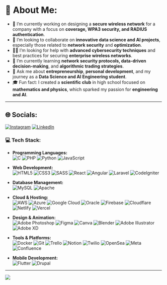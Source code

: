 # 💫 About Me:
- 🔭 I’m currently working on designing a **secure wireless network** for a company with a focus on **coverage, WPA3 security, and RADIUS authentication**.
- 🤝 I’m looking to collaborate on **innovative data science and AI projects**, especially those related to **network security** and **optimization**.
- 🙋‍♂️ I’m looking for help with **advanced cybersecurity techniques** and best practices for securing **enterprise wireless networks**.
- 🌱 I’m currently learning **network security protocols, data-driven decision-making**, and **algorithmic trading strategies**.
- 💬 Ask me about **entrepreneurship**, **personal development**, and my journey as a **Data Science and AI Engineering student**.
- 🎓 Fun fact: I created a **scientific club** in high school focused on **mathematics and physics**, which sparked my passion for **engineering and AI**.

---

## 🌐 Socials:
[![Instagram](https://img.shields.io/badge/Instagram-%23E4405F.svg?logo=Instagram&logoColor=white)](https://instagram.com/issamiaymane) [![LinkedIn](https://img.shields.io/badge/LinkedIn-%230077B5.svg?logo=linkedin&logoColor=white)](https://linkedin.com/in/issamiaymane)

### 💻 Tech Stack:
- **Programming Languages:**  
  ![C](https://img.shields.io/badge/C-%2300599C.svg?style=flat&logo=c&logoColor=white) ![PHP](https://img.shields.io/badge/PHP-%23777BB4.svg?style=flat&logo=php&logoColor=white) ![Python](https://img.shields.io/badge/Python-%233776AB.svg?style=flat&logo=python&logoColor=white) ![JavaScript](https://img.shields.io/badge/JavaScript-%23F7DF1E.svg?style=flat&logo=javascript&logoColor=black)

- **Web Development:**  
  ![HTML5](https://img.shields.io/badge/HTML5-%23E34F26.svg?style=flat&logo=html5&logoColor=white) ![CSS3](https://img.shields.io/badge/CSS3-%231572B6.svg?style=flat&logo=css3&logoColor=white) ![SASS](https://img.shields.io/badge/SASS-%23CC6699.svg?style=flat&logo=sass&logoColor=white) ![React](https://img.shields.io/badge/React-%2320232a.svg?style=flat&logo=react&logoColor=%2361DAFB) ![Angular](https://img.shields.io/badge/Angular-%23DD0031.svg?style=flat&logo=angular&logoColor=white) ![Laravel](https://img.shields.io/badge/Laravel-%23FF2D20.svg?style=flat&logo=laravel&logoColor=white) ![CodeIgniter](https://img.shields.io/badge/CodeIgniter-%23EE4623.svg?style=flat&logo=codeigniter&logoColor=white)

- **Database Management:**  
  ![MySQL](https://img.shields.io/badge/MySQL-%234479A1.svg?style=flat&logo=mysql&logoColor=white) ![Apache](https://img.shields.io/badge/Apache-%23D22128.svg?style=flat&logo=apache&logoColor=white)

- **Cloud & Hosting:**  
  ![AWS](https://img.shields.io/badge/AWS-%23232F3E.svg?style=flat&logo=amazon-aws&logoColor=white) ![Azure](https://img.shields.io/badge/Azure-%230078D4.svg?style=flat&logo=microsoft-azure&logoColor=white) ![Google Cloud](https://img.shields.io/badge/Google_Cloud-%234285F4.svg?style=flat&logo=google-cloud&logoColor=white) ![Oracle](https://img.shields.io/badge/Oracle-%23F80000.svg?style=flat&logo=oracle&logoColor=white) ![Firebase](https://img.shields.io/badge/Firebase-%23039BE5.svg?style=flat&logo=firebase) ![Cloudflare](https://img.shields.io/badge/Cloudflare-%23F38020.svg?style=flat&logo=cloudflare&logoColor=white) ![Netlify](https://img.shields.io/badge/Netlify-%2300C7B7.svg?style=flat&logo=netlify&logoColor=white) ![Vercel](https://img.shields.io/badge/Vercel-%23000000.svg?style=flat&logo=vercel&logoColor=white)

- **Design & Animation:**  
  ![Adobe Photoshop](https://img.shields.io/badge/Adobe%20Photoshop-%2331A8FF.svg?style=flat&logo=adobe-photoshop&logoColor=white) ![Figma](https://img.shields.io/badge/Figma-%23F24E1E.svg?style=flat&logo=figma&logoColor=white) ![Canva](https://img.shields.io/badge/Canva-%2300C4CC.svg?style=flat&logo=canva&logoColor=white) ![Blender](https://img.shields.io/badge/Blender-%23F5792A.svg?style=flat&logo=blender&logoColor=white) ![Adobe Illustrator](https://img.shields.io/badge/Adobe%20Illustrator-%23FF9A00.svg?style=flat&logo=adobe-illustrator&logoColor=white) ![Adobe XD](https://img.shields.io/badge/Adobe%20XD-%23FF61F6.svg?style=flat&logo=adobe-xd&logoColor=white) 

- **Tools & Platforms:**  
  ![Docker](https://img.shields.io/badge/Docker-%232496ED.svg?style=flat&logo=docker&logoColor=white) ![Git](https://img.shields.io/badge/Git-%23F05033.svg?style=flat&logo=git&logoColor=white) ![Trello](https://img.shields.io/badge/Trello-%23026AA7.svg?style=flat&logo=trello&logoColor=white) ![Notion](https://img.shields.io/badge/Notion-%23000000.svg?style=flat&logo=notion&logoColor=white) ![Twilio](https://img.shields.io/badge/Twilio-%23F22F46.svg?style=flat&logo=twilio&logoColor=white) ![OpenSea](https://img.shields.io/badge/OpenSea-%232C8EBB.svg?style=flat&logo=opensea&logoColor=white) ![Meta](https://img.shields.io/badge/Meta-%231874F2.svg?style=flat&logo=meta&logoColor=white) ![Confluence](https://img.shields.io/badge/Confluence-%23172BF4.svg?style=flat&logo=confluence&logoColor=white)

- **Mobile Development:**  
  ![Flutter](https://img.shields.io/badge/Flutter-%2302569B.svg?style=flat&logo=flutter&logoColor=white) ![Drupal](https://img.shields.io/badge/Drupal-%230678BE.svg?style=flat&logo=drupal&logoColor=white)

---

[![](https://visitcount.itsvg.in/api?id=issamiaymane&icon=0&color=4)](https://visitcount.itsvg.in)
